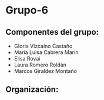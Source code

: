 # Grupo-6


## Componentes del grupo:
- Gloria Vizcaíno Castaño
- María Luisa Cabrera Marín
- Elisa Rovai
- Laura Romero Roldán
- Marcos Giraldez Montaño

## Organización:

